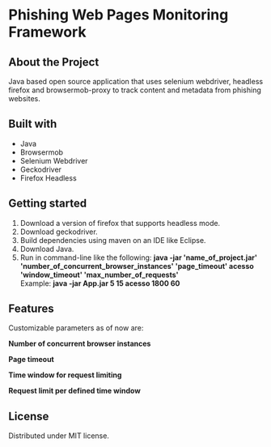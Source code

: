 # Phishing Web Pages Monitoring Framework

## About the Project

Java based open source application that uses selenium webdriver, headless firefox and browsermob-proxy to track content and metadata from phishing websites.

## Built with

- Java
- Browsermob
- Selenium Webdriver
- Geckodriver
- Firefox Headless

## Getting started

1. Download a version of firefox that supports headless mode.
2. Download geckodriver.
3. Build dependencies using maven on an IDE like Eclipse.
4. Download Java.
5. Run in command-line like the following:
**java -jar 'name_of_project.jar' 'number_of_concurrent_browser_instances' 'page_timeout' acesso 'window_timeout' 'max_number_of_requests'**\
Example: **java -jar App.jar 5 15 acesso 1800 60**

## Features

Customizable parameters as of now are:

**Number of concurrent browser instances**

**Page timeout**

**Time window for request limiting**

**Request limit per defined time window**

## License

Distributed under MIT license.
